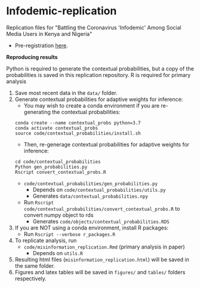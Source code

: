 # Infodemic-replication
Replication files for "Battling the Coronavirus 'Infodemic' Among Social Media Users in Kenya and Nigeria"

- Pre-registration [here](https://osf.io/wbvyk/?view_only=9db136c1387d4292abad22481e4935ae). 
  
**Reproducing results**

Python is required to generate the contextual probabilities, but a copy of the probabilities is saved in this replication repository. 
R is required for primary analysis

1. Save most recent data in the `data/` folder.
2. Generate contextual probabilities for adaptive weights for inference:
   + You may wish to create a conda environment if you are re-generating the contextual probabilities:
    ```
    conda create --name contextual_probs python=3.7
    conda activate contextual_probs
    source code/contextual_probabilities/install.sh    
    ```
   + Then, re-generage contextual probabilities for adaptive weights for inference:
    ```
    cd code/contextual_probabilities
    Python gen_probabilities.py
    Rscript convert_contextual_probs.R
    ```
   + `code/contextual_probabilities/gen_probabilities.py`
      - Depends on `code/contextual_probabilities/utils.py`
      - Generates `data/contextual_probabilities.npy`
   + Run `Rscript code/contextual_probabilities/convert_contextual_probs.R` to convert numpy object to rds
      - Generates `code/objects/contextual_probabilities.RDS`
4. If you are NOT using a conda environment, install R packages:
   + Run `Rscript --verbose r_packages.R`
5. To replicate analysis, run
   + `code/misinformation_replication.Rmd` (primary analysis in paper)
      - Depends on `utils.R`
5. Resulting html files (`misinformation_replication.html`) will be saved in the same folder.
6. Figures and latex tables will be saved in `figures/` and `tables/` folders respectively.
